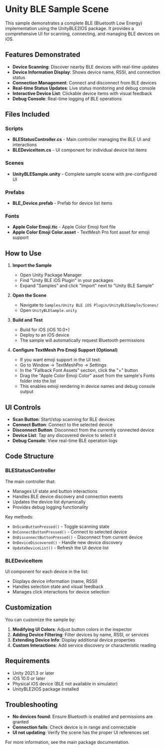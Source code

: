 # Unity BLE Sample Scene

This sample demonstrates a complete BLE (Bluetooth Low Energy) implementation using the UnityBLE2IOS package. It provides a comprehensive UI for scanning, connecting, and managing BLE devices on iOS.

## Features Demonstrated

- **Device Scanning**: Discover nearby BLE devices with real-time updates
- **Device Information Display**: Shows device name, RSSI, and connection status
- **Connection Management**: Connect and disconnect from BLE devices
- **Real-time Status Updates**: Live status monitoring and debug console
- **Interactive Device List**: Clickable device items with visual feedback
- **Debug Console**: Real-time logging of BLE operations

## Files Included

### Scripts
- **BLEStatusController.cs** - Main controller managing the BLE UI and interactions
- **BLEDeviceItem.cs** - UI component for individual device list items

### Scenes
- **UnityBLESample.unity** - Complete sample scene with pre-configured UI

### Prefabs
- **BLE_Device.prefab** - Prefab for device list items

### Fonts
- **Apple Color Emoji.ttc** - Apple Color Emoji font file
- **Apple Color Emoji Color.asset** - TextMesh Pro font asset for emoji support

## How to Use

1. **Import the Sample**
   - Open Unity Package Manager
   - Find "Unity BLE iOS Plugin" in your packages
   - Expand "Samples" and click "Import" next to "Unity BLE Sample"

2. **Open the Scene**
   - Navigate to `Samples/Unity BLE iOS Plugin/UnityBLESample/Scenes/`
   - Open `UnityBLESample.unity`

3. **Build and Test**
   - Build for iOS (iOS 10.0+)
   - Deploy to an iOS device
   - The sample will automatically request Bluetooth permissions

4. **Configure TextMesh Pro Emoji Support (Optional)**
   - If you want emoji support in the UI text:
   - Go to Window → TextMeshPro → Settings
   - In the "Fallback Font Assets" section, click the "+" button
   - Drag the "Apple Color Emoji Color" asset from the sample's Fonts folder into the list
   - This enables emoji rendering in device names and debug console output

## UI Controls

- **Scan Button**: Start/stop scanning for BLE devices
- **Connect Button**: Connect to the selected device
- **Disconnect Button**: Disconnect from the currently connected device
- **Device List**: Tap any discovered device to select it
- **Debug Console**: View real-time BLE operation logs

## Code Structure

### BLEStatusController
The main controller that:
- Manages UI state and button interactions
- Handles BLE device discovery and connection events
- Updates the device list dynamically
- Provides debug logging functionality

Key methods:
- `OnScanButtonPressed()` - Toggle scanning state
- `OnConnectButtonPressed()` - Connect to selected device
- `OnDisconnectButtonPressed()` - Disconnect from current device
- `OnDeviceDiscovered()` - Handle new device discovery
- `UpdateDeviceList()` - Refresh the UI device list

### BLEDeviceItem
UI component for each device in the list:
- Displays device information (name, RSSI)
- Handles selection state and visual feedback
- Manages click interactions for device selection

## Customization

You can customize the sample by:

1. **Modifying UI Colors**: Adjust button colors in the inspector
2. **Adding Device Filtering**: Filter devices by name, RSSI, or services
3. **Extending Device Info**: Display additional device properties
4. **Custom Interactions**: Add service discovery or characteristic reading

## Requirements

- Unity 2021.3 or later
- iOS 10.0 or later
- Physical iOS device (BLE not available in simulator)
- UnityBLE2IOS package installed

## Troubleshooting

- **No devices found**: Ensure Bluetooth is enabled and permissions are granted
- **Connection fails**: Check device is in range and connectable
- **UI not updating**: Verify the scene has the proper UI references set

For more information, see the main package documentation.
